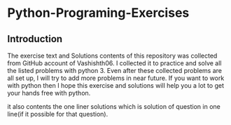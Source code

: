 # Python-Programing-Exercises

## Introduction


The exercise text and Solutions contents of this repository was collected from GitHub account of Vashishth06. I collected it to practice and solve all the listed problems with python 3. Even after these collected problems are all set up, I will try to add more problems in near future. If you want to work with python then I hope this exercise and solutions will help you a lot to get your hands free with python.

it also contents the one liner solutions which is solution of question in one line(if it possible for that question).

